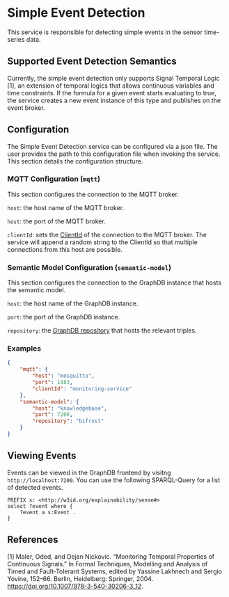 # Simple Event Detection

This service is responsible for detecting simple events in the sensor time-series data.

## Supported Event Detection Semantics

Currently, the simple event detection only supports Signal Temporal Logic [1], an extension of temporal logics that allows continuous variables and time constraints. If the formula for a given event starts evaluating to true, the service creates a new event instance of this type and publishes on the event broker.

## Configuration

The Simple Event Detection service can be configured via a json file. The user provides the path to this configuration file when invoking the service. This section details the configuration structure.

### MQTT Configuration (`mqtt`)

This section configures the connection to the MQTT broker.

`host`: the host name of the MQTT broker.

`host`: the port of the MQTT broker.

`clientId`: sets the [ClientId](https://www.hivemq.com/blog/mqtt-essentials-part-3-client-broker-connection-establishment/#heading-what-is-client-id-in-connect-mqtt-packet) of the connection to the MQTT broker. The service will append a random string to the ClientId so that multiple connections from this host are possible.

### Semantic Model Configuration (`semantic-model`)

This section configures the connection to the GraphDB instance that hosts the semantic model.

`host`: the host name of the GraphDB instance.

`port`: the port of the GraphDB instance.

`repository`: the [GraphDB repository](https://graphdb.ontotext.com/documentation/10.7/repositories-overview.html) that hosts the relevant triples.

### Examples

```json
{
    "mqtt": {
        "host": "mosquitto",
        "port": 1883,
        "clientId": "monitoring-service"
    },
    "semantic-model": {
        "host": "knowledgebase",
        "port": 7200,
        "repository": "bifrost"
    }
}
```

## Viewing Events

Events can be viewed in the GraphDB frontend by visitng `http://localhost:7200`.
You can use the following SPARQL-Query for a list of detected events.

```sparql
PREFIX s: <http://w3id.org/explainability/sense#>
select ?event where { 
    ?event a s:Event .
}
```

## References

[1] Maler, Oded, and Dejan Nickovic. “Monitoring Temporal Properties of Continuous Signals.” In Formal Techniques, Modelling and Analysis of Timed and Fault-Tolerant Systems, edited by Yassine Lakhnech and Sergio Yovine, 152–66. Berlin, Heidelberg: Springer, 2004. https://doi.org/10.1007/978-3-540-30206-3_12.

